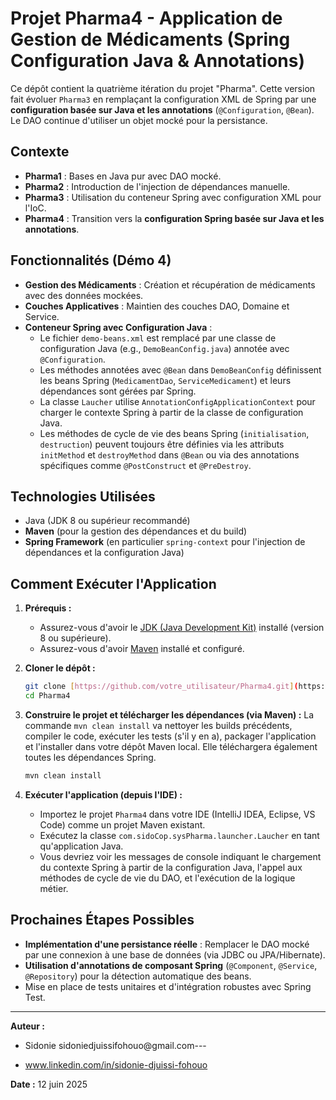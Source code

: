 # Projet Pharma4 - Application de Gestion de Médicaments (Spring Configuration Java & Annotations)

Ce dépôt contient la quatrième itération du projet "Pharma". Cette version fait évoluer `Pharma3` en remplaçant la configuration XML de Spring par une **configuration basée sur Java et les annotations** (`@Configuration`, `@Bean`). Le DAO continue d'utiliser un objet mocké pour la persistance.

## Contexte

- **Pharma1** : Bases en Java pur avec DAO mocké.
- **Pharma2** : Introduction de l'injection de dépendances manuelle.
- **Pharma3** : Utilisation du conteneur Spring avec configuration XML pour l'IoC.
- **Pharma4** : Transition vers la **configuration Spring basée sur Java et les annotations**.

## Fonctionnalités (Démo 4)

- **Gestion des Médicaments** : Création et récupération de médicaments avec des données mockées.
- **Couches Applicatives** : Maintien des couches DAO, Domaine et Service.
- **Conteneur Spring avec Configuration Java** :
  - Le fichier `demo-beans.xml` est remplacé par une classe de configuration Java (e.g., `DemoBeanConfig.java`) annotée avec `@Configuration`.
  - Les méthodes annotées avec `@Bean` dans `DemoBeanConfig` définissent les beans Spring (`MedicamentDao`, `ServiceMedicament`) et leurs dépendances sont gérées par Spring.
  - La classe `Laucher` utilise `AnnotationConfigApplicationContext` pour charger le contexte Spring à partir de la classe de configuration Java.
  - Les méthodes de cycle de vie des beans Spring (`initialisation`, `destruction`) peuvent toujours être définies via les attributs `initMethod` et `destroyMethod` dans `@Bean` ou via des annotations spécifiques comme `@PostConstruct` et `@PreDestroy`.

## Technologies Utilisées

- Java (JDK 8 ou supérieur recommandé)
- **Maven** (pour la gestion des dépendances et du build)
- **Spring Framework** (en particulier `spring-context` pour l'injection de dépendances et la configuration Java)

## Comment Exécuter l'Application

1.  **Prérequis :**

    - Assurez-vous d'avoir le [JDK (Java Development Kit)](https://www.oracle.com/java/technologies/downloads/) installé (version 8 ou supérieure).
    - Assurez-vous d'avoir [Maven](https://maven.apache.org/download.cgi) installé et configuré.

2.  **Cloner le dépôt :**

    ```bash
    git clone [https://github.com/votre_utilisateur/Pharma4.git](https://github.com/votre_utilisateur/Pharma4.git)
    cd Pharma4
    ```

3.  **Construire le projet et télécharger les dépendances (via Maven) :**
    La commande `mvn clean install` va nettoyer les builds précédents, compiler le code, exécuter les tests (s'il y en a), packager l'application et l'installer dans votre dépôt Maven local. Elle téléchargera également toutes les dépendances Spring.

    ```bash
    mvn clean install
    ```

4.  **Exécuter l'application (depuis l'IDE) :**
    - Importez le projet `Pharma4` dans votre IDE (IntelliJ IDEA, Eclipse, VS Code) comme un projet Maven existant.
    - Exécutez la classe `com.sidoCop.sysPharma.launcher.Laucher` en tant qu'application Java.
    - Vous devriez voir les messages de console indiquant le chargement du contexte Spring à partir de la configuration Java, l'appel aux méthodes de cycle de vie du DAO, et l'exécution de la logique métier.

## Prochaines Étapes Possibles

- **Implémentation d'une persistance réelle** : Remplacer le DAO mocké par une connexion à une base de données (via JDBC ou JPA/Hibernate).
- **Utilisation d'annotations de composant Spring** (`@Component`, `@Service`, `@Repository`) pour la détection automatique des beans.
- Mise en place de tests unitaires et d'intégration robustes avec Spring Test.

---

**Auteur :**

- Sidonie sidoniedjuissifohouo@gmail.com---

- www.linkedin.com/in/sidonie-djuissi-fohouo

**Date :** 12 juin 2025
